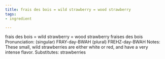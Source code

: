 ```yaml
---
title: frais des bois = wild strawberry = wood strawberry
tags:
- ingredient

---
```

frais des bois = wild strawberry = wood strawberry fraises des bois Pronunciation: (singular) FRAY-day-BWAH (plural) FREHZ-day-BWAH Notes: These small, wild strawberries are either white or red, and have a very intense flavor. Substitutes: strawberries
